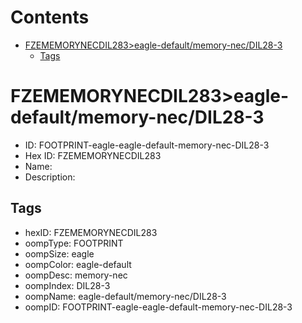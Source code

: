 



Contents
========

* [FZEMEMORYNECDIL283>eagle-default/memory-nec/DIL28-3](#fzememorynecdil283eagle-defaultmemory-necdil28-3)
	* [Tags](#tags)

# FZEMEMORYNECDIL283>eagle-default/memory-nec/DIL28-3

- ID: FOOTPRINT-eagle-eagle-default-memory-nec-DIL28-3
- Hex ID: FZEMEMORYNECDIL283
- Name: 
- Description: 

## Tags

- hexID: FZEMEMORYNECDIL283
- oompType: FOOTPRINT
- oompSize: eagle
- oompColor: eagle-default
- oompDesc: memory-nec
- oompIndex: DIL28-3
- oompName: eagle-default/memory-nec/DIL28-3
- oompID: FOOTPRINT-eagle-eagle-default-memory-nec-DIL28-3
